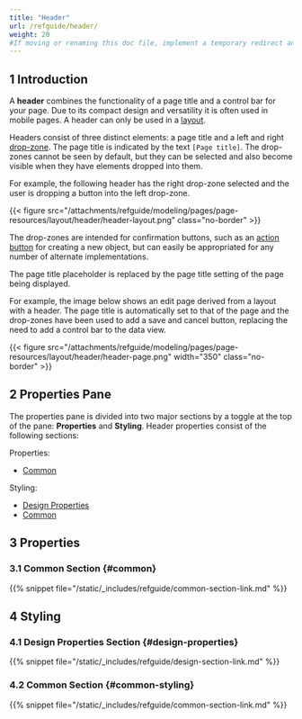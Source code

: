 ```yaml
---
title: "Header"
url: /refguide/header/
weight: 20
#If moving or renaming this doc file, implement a temporary redirect and let the respective team know they should update the URL in the product. See Mapping to Products for more details.
---
```


## 1 Introduction

A **header** combines the functionality of a page title and a control bar for your page. Due to its compact design and versatility it is often used in mobile pages. A header can only be used in a [layout](/refguide/layout/).

Headers consist of three distinct elements: a page title and a left and right [drop-zone](/refguide/page/#add-elements). The page title is indicated by the text `[Page title]`. The drop-zones cannot be seen by default, but they can be selected and also become visible when they have elements dropped into them.

For example, the following header has the right drop-zone selected and the user is dropping a button into the left drop-zone.

{{< figure src="/attachments/refguide/modeling/pages/page-resources/layout/header/header-layout.png" class="no-border" >}}

The drop-zones are intended for confirmation buttons, such as an [action button](/refguide/button-widgets/) for creating a new object, but can easily be appropriated for any number of alternate implementations.

The page title placeholder is replaced by the page title setting of the page being displayed.

For example, the image below shows an edit page derived from a layout with a header. The page title is automatically set to that of the page and the drop-zones have been used to add a save and cancel button, replacing the need to add a control bar to the data view.

{{< figure src="/attachments/refguide/modeling/pages/page-resources/layout/header/header-page.png"   width="350"  class="no-border" >}}

## 2 Properties Pane

The properties pane is divided into two major sections by a toggle at the top of the pane: **Properties** and **Styling**. Header properties consist of the following sections:

Properties:

* [Common](#common)

Styling:

* [Design Properties](#design-properties)
* [Common](#common-styling)

## 3 Properties

### 3.1 Common Section {#common}

{{% snippet file="/static/_includes/refguide/common-section-link.md" %}}

## 4 Styling

### 4.1 Design Properties Section {#design-properties}

{{% snippet file="/static/_includes/refguide/design-section-link.md" %}} 

### 4.2 Common Section {#common-styling}

{{% snippet file="/static/_includes/refguide/common-section-link.md" %}}
